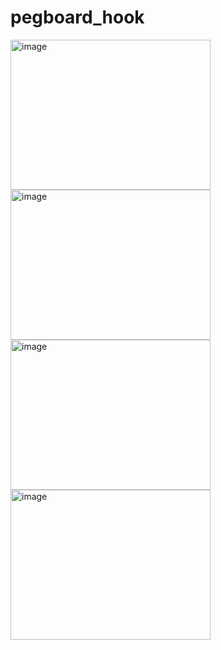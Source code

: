 # pegboard_hook

<img src="https://raw.githubusercontent.com/wiki/karaage0703/3dprint-data/pegboard-hook-001.png" alt="image" width="320" height="240">

<img src="https://raw.githubusercontent.com/wiki/karaage0703/3dprint-data/pegboard-hook-002.png" alt="image" width="320" height="240">

<img src="https://raw.githubusercontent.com/wiki/karaage0703/3dprint-data/pegboard-hook-003a.png" alt="image" width="320" height="240">

<img src="https://raw.githubusercontent.com/wiki/karaage0703/3dprint-data/pegboard-hook-003b.png" alt="image" width="320" height="240">


